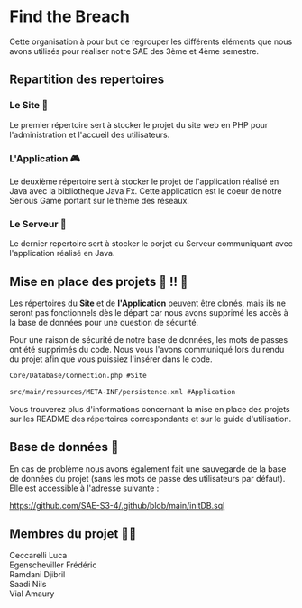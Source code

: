 # Find the Breach
Cette organisation à pour but de regrouper les différents éléments que nous avons utilisés pour réaliser notre SAE des 3ème et 4ème semestre.

## Repartition des repertoires
### Le Site 🔧
Le premier répertoire sert à stocker le projet du site web en PHP pour l'administration et l'accueil des utilisateurs.
### L'Application 🎮
Le deuxième répertoire sert à stocker le projet de l'application réalisé en Java avec la bibliothèque Java Fx.
Cette application est le coeur de notre Serious Game portant sur le thème des réseaux.
### Le Serveur 🚀
Le dernier repertoire sert à stocker le porjet du Serveur communiquant avec l'application réalisé en Java.

## Mise en place des projets 🔴 ‼️ 🔴
Les répertoires du **Site** et de **l'Application** peuvent être clonés, mais ils ne seront pas fonctionnels dès le départ car nous avons supprimé les accès à la base de données pour une question de sécurité.

Pour une raison de sécurité de notre base de données, les mots de passes ont été supprimés du code. Nous vous l'avons communiqué
lors du rendu du projet afin que vous puissiez l'insérer dans le code.
```txt
Core/Database/Connection.php #Site

src/main/resources/META-INF/persistence.xml #Application
```
Vous trouverez plus d'informations concernant la mise en place des projets sur les README des répertoires correspondants et sur le guide d'utilisation.

## Base de données 💾
En cas de problème nous avons également fait une sauvegarde de la base de données du projet (sans les mots de passe des utilisateurs par défaut).<br>
Elle est accessible à l'adresse suivante :

https://github.com/SAE-S3-4/.github/blob/main/initDB.sql

## Membres du projet 🧑‍💻

Ceccarelli Luca</br>
Egenscheviller Frédéric</br>
Ramdani Djibril</br>
Saadi Nils</br>
Vial Amaury
